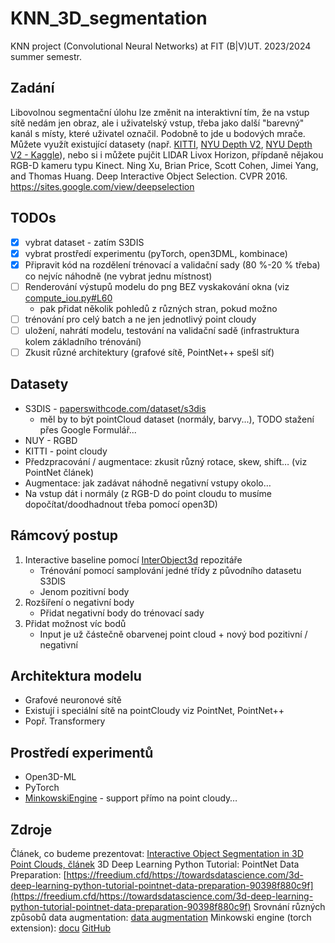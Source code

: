 # KNN_3D_segmentation
KNN project (Convolutional Neural Networks) at FIT (B|V)UT. 2023/2024 summer semestr.

## Zadání

Libovolnou segmentační úlohu lze změnit na interaktivní tím, že na vstup sítě nedám jen obraz, ale i uživatelský vstup, třeba jako další "barevný" kanál s místy, které uživatel označil. Podobně to jde u bodových mrače. Můžete využít existující datasety (např. [KITTI](http://www.cvlibs.net/datasets/kitti/eval_semantics.php), [NYU Depth V2](https://cs.nyu.edu/~silberman/datasets/nyu_depth_v2.html), [NYU Depth V2 - Kaggle](https://www.kaggle.com/datasets/soumikrakshit/nyu-depth-v2)), nebo si i můžete pujčit LIDAR Livox Horizon, přípdaně nějakou RGB-D kameru typu Kinect.
Ning Xu, Brian Price, Scott Cohen, Jimei Yang, and Thomas Huang. Deep Interactive Object Selection. CVPR 2016. https://sites.google.com/view/deepselection


## TODOs
- [x] vybrat dataset - zatím S3DIS
- [x] vybrat prostředí experimentu (pyTorch, open3DML, kombinace)
- [x] Připravit kód na rozdělení trénovací a validační sady (80 %-20 % třeba) co nejvíc náhodně (ne vybrat jednu místnost)
- [ ] Renderování výstupů modelu do png BEZ vyskakování okna (viz [compute_iou.py#L60](https://github.com/vlachvojta/KNN_3D_segmentation/blob/2c2d186890498958ded9e31cccc7837634dd3231/src/compute_iou.py#L60)
  - pak přidat několik pohledů z různých stran, pokud možno
- [ ] trénování pro celý batch a ne jen jednotlivý point cloudy
- [ ] uložení, nahrátí modelu, testování na validační sadě (infrastruktura kolem základního trénování)
- [ ] Zkusit různé architektury (grafové sítě, PointNet++ spešl síť)

## Datasety

- S3DIS - [paperswithcode.com/dataset/s3dis](https://paperswithcode.com/dataset/s3dis)
  - měl by to být pointCloud dataset (normály, barvy...), TODO stažení přes Google Formulář...
- NUY - RGBD
- KITTI - point cloudy
- Předzpracování / augmentace: zkusit různý rotace, skew, shift… (viz PointNet článek)
- Augmentace: jak zadávat náhodně negativní vstupy okolo…
- Na vstup dát i normály (z RGB-D do point cloudu to musíme dopočítat/doodhadnout třeba pomocí open3D)


## Rámcový postup

1) Interactive baseline pomocí [InterObject3d](https://github.com/theodorakontogianni/InterObject3D) repozitáře
    - Trénování pomocí samplování jedné třídy z původního datasetu S3DIS
    - Jenom pozitivní body
2) Rozšíření o negativní body
    - Přidat negativní body do trénovací sady
3) Přidat možnost víc bodů
    - Input je už částečně obarvenej point cloud + nový bod pozitivní / negativní

## Architektura modelu
- Grafové neuronové sítě
- Existují i speciální sítě na pointCloudy viz PointNet, PointNet++
- Popř. Transformery

## Prostředí experimentů
- Open3D-ML
- PyTorch
- [MinkowskiEngine](https://github.com/NVIDIA/MinkowskiEngine) - support přímo na point cloudy…

## Zdroje
Článek, co budeme prezentovat: [Interactive Object Segmentation in 3D Point Clouds, článek](https://arxiv.org/pdf/2204.07183.pdf)
3D Deep Learning Python Tutorial: PointNet Data Preparation: [https://freedium.cfd/https://towardsdatascience.com/3d-deep-learning-python-tutorial-pointnet-data-preparation-90398f880c9f](https://freedium.cfd/https://towardsdatascience.com/3d-deep-learning-python-tutorial-pointnet-data-preparation-90398f880c9f)
Srovnání různých způsobů data augmentation: [data augmentation](https://arxiv.org/ftp/arxiv/papers/2308/2308.12113.pdf)
Minkowski engine (torch extension): [docu](https://nvidia.github.io/MinkowskiEngine/) [GitHub](https://github.com/NVIDIA/MinkowskiEngine)
